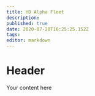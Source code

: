 ```yaml
---
title: HD Alpha Fleet
description: 
published: true
date: 2020-07-20T16:25:25.152Z
tags: 
editor: markdown
---
```


# Header
Your content here